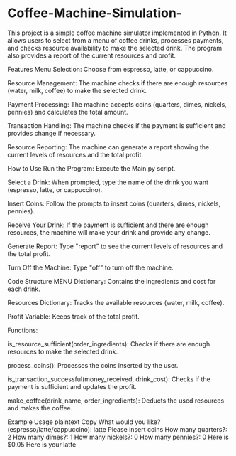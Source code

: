 # Coffee-Machine-Simulation-

This project is a simple coffee machine simulator implemented in Python. It allows users to select from a menu of coffee drinks, processes payments, and checks resource availability to make the selected drink. The program also provides a report of the current resources and profit.

Features
Menu Selection: Choose from espresso, latte, or cappuccino.

Resource Management: The machine checks if there are enough resources (water, milk, coffee) to make the selected drink.

Payment Processing: The machine accepts coins (quarters, dimes, nickels, pennies) and calculates the total amount.

Transaction Handling: The machine checks if the payment is sufficient and provides change if necessary.

Resource Reporting: The machine can generate a report showing the current levels of resources and the total profit.

How to Use
Run the Program: Execute the Main.py script.

Select a Drink: When prompted, type the name of the drink you want (espresso, latte, or cappuccino).

Insert Coins: Follow the prompts to insert coins (quarters, dimes, nickels, pennies).

Receive Your Drink: If the payment is sufficient and there are enough resources, the machine will make your drink and provide any change.

Generate Report: Type "report" to see the current levels of resources and the total profit.

Turn Off the Machine: Type "off" to turn off the machine.

Code Structure
MENU Dictionary: Contains the ingredients and cost for each drink.

Resources Dictionary: Tracks the available resources (water, milk, coffee).

Profit Variable: Keeps track of the total profit.

Functions:

is_resource_sufficient(order_ingredients): Checks if there are enough resources to make the selected drink.

process_coins(): Processes the coins inserted by the user.

is_transaction_successful(money_received, drink_cost): Checks if the payment is sufficient and updates the profit.

make_coffee(drink_name, order_ingredients): Deducts the used resources and makes the coffee.

Example Usage
plaintext
Copy
What would you like? (espresso/latte/cappuccino): latte
Please insert coins
How many quarters?: 2
How many dimes?: 1
How many nickels?: 0
How many pennies?: 0
Here is $0.05
Here is your latte
